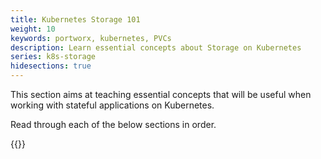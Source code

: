 ```yaml
---
title: Kubernetes Storage 101
weight: 10
keywords: portworx, kubernetes, PVCs
description: Learn essential concepts about Storage on Kubernetes
series: k8s-storage
hidesections: true
---
```


This section aims at teaching essential concepts that will be useful when working with stateful applications on Kubernetes.

Read through each of the below sections in order.

{{<homelist series="k8s-101">}}